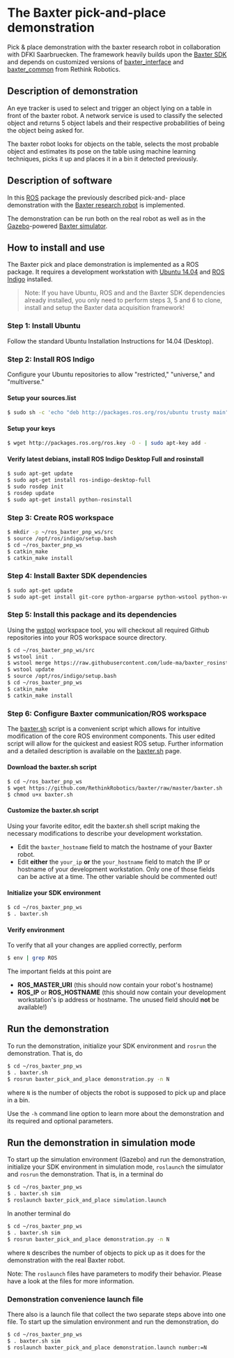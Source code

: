 # The Baxter pick-and-place demonstration
Pick &amp; place demonstration with the baxter research robot in collaboration 
with DFKI Saarbruecken.
The framework heavily builds upon the 
[Baxter SDK](https://github.com/RethinkRobotics) and depends on customized 
versions of [baxter_interface](https://github.com/lude-ma/baxter_interface.git) 
and [baxter_common](https://github.com/lude-ma/baxter_common.git) from Rethink 
Robotics.


## Description of demonstration
An eye tracker is used to select and trigger an object lying on a table in 
front of the baxter robot. A network service is used to classify the selected 
object and returns 5 object labels and their respective probabilities of being 
the object being asked for. 

The baxter robot looks for objects on the table, selects the most probable 
object and estimates its pose on the table using machine learning techniques, 
picks it up and places it in a bin it detected previously.


## Description of software
In this [ROS](http://www.ros.org/) package the previously described pick-and-
place demonstration with the
[Baxter research robot](http://www.rethinkrobotics.com/research-education/) 
is implemented.

The demonstration can be run both on the real robot as well as in the 
[Gazebo](http://gazebosim.org/)-powered 
[Baxter simulator](http://sdk.rethinkrobotics.com/wiki/Baxter_Simulator).


## How to install and use
The Baxter pick and place demonstration is implemented as a ROS package.
It requires a development workstation with 
[Ubuntu 14.04](http://releases.ubuntu.com/14.04/) and 
[ROS Indigo](http://wiki.ros.org/indigo) installed.

> Note: If you have Ubuntu, ROS and and the Baxter SDK dependencies already 
> installed, you only need to perform steps 3, 5 and 6 to clone, install and 
> setup the Baxter data acquisition framework!

### Step 1: Install Ubuntu
Follow the standard Ubuntu Installation Instructions for 14.04 (Desktop).

### Step 2: Install ROS Indigo
Configure your Ubuntu repositories to allow "restricted," "universe," and 
"multiverse."

#### Setup your sources.list
```bash
$ sudo sh -c 'echo "deb http://packages.ros.org/ros/ubuntu trusty main" > /etc/apt/sources.list.d/ros-latest.list'
```

#### Setup your keys
```bash
$ wget http://packages.ros.org/ros.key -O - | sudo apt-key add -
```

#### Verify latest debians, install ROS Indigo Desktop Full and rosinstall
```bash
$ sudo apt-get update
$ sudo apt-get install ros-indigo-desktop-full
$ sudo rosdep init
$ rosdep update
$ sudo apt-get install python-rosinstall
```

### Step 3: Create ROS workspace
```bash
$ mkdir -p ~/ros_baxter_pnp_ws/src
$ source /opt/ros/indigo/setup.bash
$ cd ~/ros_baxter_pnp_ws
$ catkin_make
$ catkin_make install
```

### Step 4: Install Baxter SDK dependencies
```bash
$ sudo apt-get update
$ sudo apt-get install git-core python-argparse python-wstool python-vcstools python-rosdep ros-indigo-control-msgs ros-indigo-joystick-drivers
```

### Step 5: Install this package and its dependencies
Using the [wstool](http://wiki.ros.org/wstool) workspace tool, you will 
checkout all required Github repositories into your ROS workspace source 
directory.
```bash
$ cd ~/ros_baxter_pnp_ws/src
$ wstool init .
$ wstool merge https://raw.githubusercontent.com/lude-ma/baxter_rosinstall/master/baxter_pnp.rosinstall
$ wstool update
$ source /opt/ros/indigo/setup.bash
$ cd ~/ros_baxter_pnp_ws
$ catkin_make
$ catkin_make install
```

### Step 6: Configure Baxter communication/ROS workspace
The [baxter.sh](http://sdk.rethinkrobotics.com/wiki/Baxter.sh) script is a 
convenient script which allows for intuitive modification of the core ROS 
environment components. 
This user edited script will allow for the quickest and easiest ROS setup.
Further information and a detailed description is available on the 
[baxter.sh](http://sdk.rethinkrobotics.com/wiki/Baxter.sh) page.

#### Download the baxter.sh script
```bash
$ cd ~/ros_baxter_pnp_ws
$ wget https://github.com/RethinkRobotics/baxter/raw/master/baxter.sh
$ chmod u+x baxter.sh
```

#### Customize the baxter.sh script
Using your favorite editor, edit the baxter.sh shell script making the 
necessary modifications to describe your development workstation.

- Edit the `baxter_hostname` field to match the hostname of your Baxter 
robot.
- Edit **either** the `your_ip` **or** the `your_hostname` field to 
match the IP or hostname of your development workstation.
Only one of those fields can be active at a time.
The other variable should be commented out!

#### Initialize your SDK environment
```bash
$ cd ~/ros_baxter_pnp_ws
$ . baxter.sh
```

#### Verify environment
To verify that all your changes are applied correctly, perform
```bash
$ env | grep ROS
```
The important fields at this point are

- **ROS_MASTER_URI** (this should now contain your robot's hostname)
- **ROS_IP** or **ROS_HOSTNAME** (this should now contain your development
workstation's ip address or hostname. The unused field should **not** be 
available!)


## Run the demonstration
To run the demonstration, initialize your SDK environment and `rosrun` the 
demonstration.
That is, do
```bash
$ cd ~/ros_baxter_pnp_ws
$ . baxter.sh
$ rosrun baxter_pick_and_place demonstration.py -n N
```
where `N` is the number of objects the robot is supposed to pick up and place 
in a bin.

Use the `-h` command line option to learn more about the demonstration and its
required and optional parameters.


## Run the demonstration in simulation mode
To start up the simulation environment (Gazebo) and run the demonstration, 
initialize your SDK environment in simulation mode, `roslaunch` the simulator
and `rosrun` the demonstration.
That is, in a terminal do
```bash
$ cd ~/ros_baxter_pnp_ws
$ . baxter.sh sim
$ roslaunch baxter_pick_and_place simulation.launch
```
In another terminal do
```bash
$ cd ~/ros_baxter_pnp_ws
$ . baxter.sh sim
$ rosrun baxter_pick_and_place demonstration.py -n N
```
where `N` describes the number of objects to pick up as it does for the 
demonstration with the real Baxter robot.

Note: The `roslaunch` files have parameters to modify their behavior. Please
have a look at the files for more information.


### Demonstration convenience launch file
There also is a launch file that collect the two separate steps above into
one file.
To start up the simulation environment and run the demonstration, do
```bash
$ cd ~/ros_baxter_pnp_ws
$ . baxter.sh sim
$ roslaunch baxter_pick_and_place demonstration.launch number:=N
```
